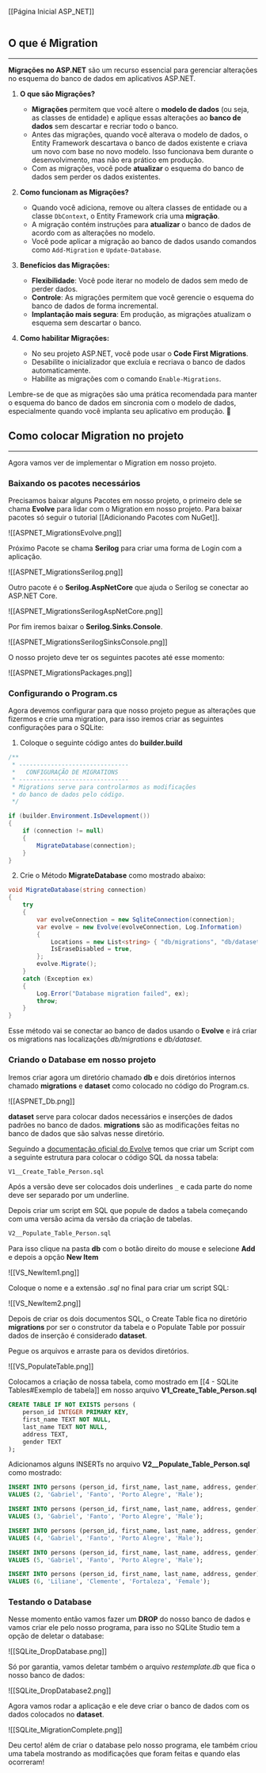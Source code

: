 [[Página Inicial ASP_NET]]

```table-of-contents
```

## O que é Migration
---
**Migrações no ASP.NET** são um recurso essencial para gerenciar alterações no esquema do banco de dados em aplicativos ASP.NET.

1. **O que são Migrações?**
    
    - **Migrações** permitem que você altere o **modelo de dados** (ou seja, as classes de entidade) e aplique essas alterações ao **banco de dados** sem descartar e recriar todo o banco.
    - Antes das migrações, quando você alterava o modelo de dados, o Entity Framework descartava o banco de dados existente e criava um novo com base no novo modelo. Isso funcionava bem durante o desenvolvimento, mas não era prático em produção.
    - Com as migrações, você pode **atualizar** o esquema do banco de dados sem perder os dados existentes.
2. **Como funcionam as Migrações?**
    
    - Quando você adiciona, remove ou altera classes de entidade ou a classe `DbContext`, o Entity Framework cria uma **migração**.
    - A migração contém instruções para **atualizar** o banco de dados de acordo com as alterações no modelo.
    - Você pode aplicar a migração ao banco de dados usando comandos como `Add-Migration` e `Update-Database`.
3. **Benefícios das Migrações:**
    
    - **Flexibilidade**: Você pode iterar no modelo de dados sem medo de perder dados.
    - **Controle**: As migrações permitem que você gerencie o esquema do banco de dados de forma incremental.
    - **Implantação mais segura**: Em produção, as migrações atualizam o esquema sem descartar o banco.
4. **Como habilitar Migrações:**
    
    - No seu projeto ASP.NET, você pode usar o **Code First Migrations**.
    - Desabilite o inicializador que excluía e recriava o banco de dados automaticamente.
    - Habilite as migrações com o comando `Enable-Migrations`.

Lembre-se de que as migrações são uma prática recomendada para manter o esquema do banco de dados em sincronia com o modelo de dados, especialmente quando você implanta seu aplicativo em produção. 🚀

## Como colocar Migration no projeto
---
Agora vamos ver de implementar o Migration em nosso projeto.

### Baixando os pacotes necessários

Precisamos baixar alguns Pacotes em nosso projeto, o primeiro dele se chama __Evolve__ para lidar com o Migration em nosso projeto. Para baixar pacotes só seguir o tutorial [[Adicionando Pacotes com NuGet]].

![[ASPNET_MigrationsEvolve.png]]

Próximo Pacote se chama __Serilog__ para criar uma forma de Login com a aplicação.

![[ASPNET_MigrationsSerilog.png]]

Outro pacote é o __Serilog.AspNetCore__ que ajuda o Serilog se conectar ao ASP.NET Core.

![[ASPNET_MigrationsSerilogAspNetCore.png]]

Por fim iremos baixar o __Serilog.Sinks.Console__.

![[ASPNET_MigrationsSerilogSinksConsole.png]]

O nosso projeto deve ter os seguintes pacotes até esse momento:

![[ASPNET_MigrationsPackages.png]]

### Configurando o Program.cs

Agora devemos configurar para que nosso projeto pegue as alterações que fizermos e crie uma migration, para isso iremos criar as seguintes configurações para o SQLite:

1. Coloque o seguinte código antes do __builder.build__

```csharp
/**
 * -------------------------------
 *   CONFIGURAÇÃO DE MIGRATIONS
 * -------------------------------
 * Migrations serve para controlarmos as modificações
 * do banco de dados pelo código.
 */

if (builder.Environment.IsDevelopment())
{
    if (connection != null)
	{
        MigrateDatabase(connection);
    }
}
```

2. Crie o Método __MigrateDatabase__ como mostrado abaixo:

```csharp
void MigrateDatabase(string connection)
{
	try
	{
		var evolveConnection = new SqliteConnection(connection);
		var evolve = new Evolve(evolveConnection, Log.Information)
		{
			Locations = new List<string> { "db/migrations", "db/dataset" },
			IsEraseDisabled = true,
		};
		evolve.Migrate();
	}
	catch (Exception ex)
	{
		Log.Error("Database migration failed", ex);
		throw;
	}
}
```

Esse método vai se conectar ao banco de dados usando o __Evolve__ e irá criar os migrations nas localizações _db/migrations_ e _db/dataset_.

### Criando o Database em nosso projeto

Iremos criar agora um diretório chamado __db__ e dois diretórios internos chamado __migrations__ e __dataset__ como colocado no código do Program.cs.

![[ASPNET_Db.png]]

__dataset__ serve para colocar dados necessários e inserções de dados padrões no banco de dados.
__migrations__ são as modificações feitas no banco de dados que são salvas nesse diretório.

Seguindo a [documentação oficial do Evolve](https://evolve-db.netlify.app/configuration/naming/) temos que criar um Script com a seguinte estrutura para colocar o código SQL da nossa tabela:

```sql
V1__Create_Table_Person.sql
```

Após a versão deve ser colocados dois underlines `_` e cada parte do nome deve ser separado por um underline.

Depois criar um script em SQL que popule de dados a tabela começando com uma versão acima da versão da criação de tabelas.

```sql
V2__Populate_Table_Person.sql
```

Para isso clique na pasta __db__ com o botão direito do mouse e selecione __Add__ e depois a opção __New Item__

![[VS_NewItem1.png]]

Coloque o nome e a extensão _.sql_ no final para criar um script SQL:

![[VS_NewItem2.png]]

Depois de criar os dois documentos SQL, o Create Table fica no diretório __migrations__ por ser o construtor da tabela e o Populate Table por possuir dados de inserção é considerado __dataset__.

Pegue os arquivos e arraste para os devidos diretórios.

![[VS_PopulateTable.png]]

Colocamos a criação de nossa tabela, como mostrado em [[4 - SQLite Tables#Exemplo de tabela]] em nosso arquivo __V1_Create_Table_Person.sql__ 

```sql
CREATE TABLE IF NOT EXISTS persons (
	person_id INTEGER PRIMARY KEY,
	first_name TEXT NOT NULL,
	last_name TEXT NOT NULL,
	address TEXT,
	gender TEXT
);
```

Adicionamos alguns INSERTs no arquivo __V2__Populate_Table_Person.sql__ como mostrado:

```sql
INSERT INTO persons (person_id, first_name, last_name, address, gender) 
VALUES (2, 'Gabriel', 'Fanto', 'Porto Alegre', 'Male');

INSERT INTO persons (person_id, first_name, last_name, address, gender) 
VALUES (3, 'Gabriel', 'Fanto', 'Porto Alegre', 'Male');

INSERT INTO persons (person_id, first_name, last_name, address, gender) 
VALUES (4, 'Gabriel', 'Fanto', 'Porto Alegre', 'Male');

INSERT INTO persons (person_id, first_name, last_name, address, gender) 
VALUES (5, 'Gabriel', 'Fanto', 'Porto Alegre', 'Male');

INSERT INTO persons (person_id, first_name, last_name, address, gender) 
VALUES (6, 'Liliane', 'Clemente', 'Fortaleza', 'Female');
```

### Testando o Database 

Nesse momento então vamos fazer um __DROP__ do nosso banco de dados e vamos criar ele pelo nosso programa, para isso no SQLite Studio tem a opção de deletar o database:

![[SQLite_DropDatabase.png]]

Só por garantia, vamos deletar também o arquivo _restemplate.db_ que fica o nosso banco de dados:

![[SQLite_DropDatabase2.png]]

Agora vamos rodar a aplicação e ele deve criar o banco de dados com os dados colocados no __dataset__.

![[SQLite_MigrationComplete.png]]

Deu certo! além de criar o database pelo nosso programa, ele também criou uma tabela mostrando as modificações que foram feitas e quando elas ocorreram!







